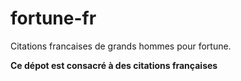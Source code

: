 # fortune-fr
Citations francaises de grands hommes pour fortune.

**Ce dépot est consacré à des citations françaises**
